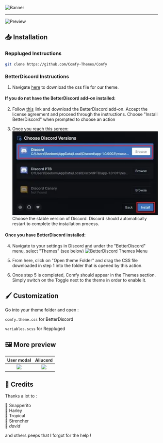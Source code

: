![Banner](https://comfy-themes.github.io/Discord/assets/banner.png)

---

![Preview](https://comfy-themes.github.io/Discord/assets/preview.png)

## 📥 Installation

### Reppluged Instructions

```sh
git clone https://github.com/Comfy-Themes/Comfy
```

### BetterDiscord Instructions

1. Navigate [here](https://betterdiscord.app/theme/Comfy) to download the css file for our theme.

#### If you do not have the BetterDiscord add-on installed:
2. Follow [this](https://betterdiscord.app/) link and download the BetterDiscord add-on.
Accept the license agreement and proceed through the instructions. Choose "Install BetterDiscord" when prompted to choose an action

3. Once you reach this screen:
![BetterDiscord installation](/assets/discord_version.png)
Choose the stable version of Discord.
Discord should automatically restart to complete the installation process.

#### Once you have BetterDiscord installed:
4. Navigate to your settings in Discord and under the "BetterDiscord" menu, select "Themes" (see below)
![BetterDiscord Themes Menu](https://comfy-themes.github.io/Discord/assets/themes_setting.png)

5. From here, click on "Open theme Folder" and drag the CSS file downloaded in step 1 into the folder that is opened by this action.

6. Once step 5 is completed, Comfy should appear in the Themes section. Simply switch on the Toggle next to the theme in order to enable it.


## 🖌️ Customization

Go into your theme folder and open :

`comfy.theme.css` for BetterDiscord

`variables.scss` for Reppluged

## 🖼️ More preview

|                             User modal                              |                                            Aliucord                                            |
| :-----------------------------------------------------------------: | :--------------------------------------------------------------------------------------------: |
| <img width=300 src="https://comfy-themes.github.io/Discord/assets/modal.png"></img> | <img width=300 src="https://comfy-themes.github.io/Discord/assets/preview-aliucord.png"></img> |

## 📜 Credits

Thanks a lot to :

🎨 Snapperito <br>
🐶 Harley <br>
🌴 Tropical <br>
🥨 Strencher <br>
💾 _david_

and others peeps that I forgot for the help !
